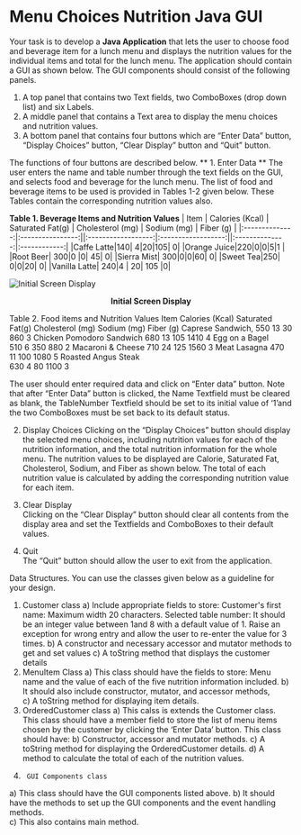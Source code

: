 Menu Choices Nutrition Java GUI
================================

Your task is to develop a **Java Application** that lets the user to choose food and beverage 
item for a lunch menu and displays the nutrition values for the individual items and total for 
the lunch menu. The application should contain a GUI as shown below. The GUI components 
should consist of the following panels. 


  1.  A top panel that contains two Text fields, two ComboBoxes (drop down list) and six 
Labels. 
  2.  A middle panel that contains a Text area to display the menu choices and nutrition 
values.  
  3.  A bottom panel that contains four buttons which are “Enter Data” button, “Display 
Choices” button, “Clear Display” button and “Quit” button.  


The functions of four buttons are described below. 
**  1. Enter Data **
        The user enters the name and table number through the text fields on the GUI, and 
selects food and beverage for the lunch menu. The list of food and beverage items to 
be  used  is  provided  in  Tables  1-2  given  below.  These  Tables  contain  the 
corresponding nutrition values also. 

**Table 1. Beverage Items and Nutrition Values**
|  Item |  Calories (Kcal) | Saturated Fat(g) | Cholesterol (mg) | Sodium (mg) | Fiber (g) |
|:--------------:|:----------------:||:------------------:|:------------------:||:--------------:|:------------:|
|Caffe Latte|140| 4|20|105| 0| 
|Orange Juice|220|0|0|5|1 |
|Root Beer| 300|0 |0| 45| 0| 
|Sierra Mist| 300|0|0|60| 0| 
|Sweet Tea|250| 0|0|20| 0| 
|Vanilla Latte| 240|4 | 20| 105 |0| 

![Initial Screen Display](http://i11.tietuku.com/d472ee5a31f8231a.png)
<p align='center'><b>Initial Screen Display</b></p>

Table 2. Food items and Nutrition Values 
Item  Calories 
(Kcal) 
Saturated 
Fat(g) 
Cholesterol 
(mg) 
Sodium (mg)  Fiber (g) 
Caprese 
Sandwich, 
550  13  30  860  3 
Chicken 
Pomodoro 
Sandwich 
680  13  105  1410  4 
Egg on a 
Bagel  
510  6  350  880  2 
Macaroni & 
Cheese 
710  24  125  1560  3 
Meat Lasagna  470  11  100  1080  5 
Roasted 
Angus Steak  
630  4  80  1100  3 

The user should enter required data and click on “Enter data” button. Note that after “Enter 
Data”  button  is  clicked,  the  Name  Textfield  must  be  cleared  as  blank,  the  TableNumber 
Textfield should be set to its initial value of ‘1’and the two ComboBoxes must be set back to 
its default status. 
 
 
2. Display Choices 
Clicking on the “Display Choices” button should display the selected menu choices, 
including nutrition values for each of the nutrition information, and the total nutrition 
information for the whole menu. The nutrition values to be displayed are Calorie, 
Saturated Fat, Cholesterol, Sodium, and Fiber as shown below. The total of each 
nutrition value is calculated by adding the corresponding nutrition value for each 
item.  

3.  Clear Display  
Clicking on the “Clear Display” button should clear all contents from the display area 
and set the Textfields and ComboBoxes to their default values.  
 
4. Quit  
The “Quit” button should allow the user to exit from the application.  
 
Data Structures. 
You can use the classes given below as a guideline for your design. 
1.  Customer class 
a)  Include appropriate fields to store: 
 Customer's first name:  Maximum width 20 characters. 
Selected table number: It should be an integer value between 1and 8 with a 
default value  of 1. Raise an exception for wrong entry and allow the user to 
re-enter the value for 3 times. 
b)  A constructor and necessary accessor and mutator methods to get and set 
values 
c)  A toString method that displays the customer details 
2.  MenuItem Class 
a)  This class should have the fields to store: 
Menu name and the value of each of the five nutrition information included. 
b)  It should also include constructor, mutator, and accessor methods,  
c)  A toString method for displaying item details. 
3.  OrderedCustomer class 
a)  This  calss  is  extends  the  Customer  class. This  class  should  have  a  member 
field to store the list of menu items chosen by the customer by clicking the 
‘Enter Data’ button. 
This class should have: 
b)  Constructor, accessor and mutator methods. 
c)  A toString method for displaying the OrderedCustomer details. 
d)  A method to calculate the total of each of the nutrition values. 
 4.      GUI Components class 
a)  This class should have the GUI components listed above. 
b)  It should have the methods to set up the GUI components and the event 
handling methods.   
c)  This also contains main method.   
